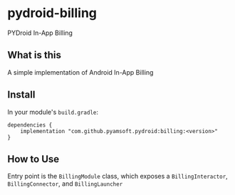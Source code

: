 # pydroid-billing
PYDroid In-App Billing

## What is this

A simple implementation of Android In-App Billing

## Install

In your module's `build.gradle`:
```
dependencies {
    implementation "com.github.pyamsoft.pydroid:billing:<version>"
}
```

## How to Use

Entry point is the `BillingModule` class, which exposes a `BillingInteractor`, `BillingConnector`,
and `BillingLauncher`
